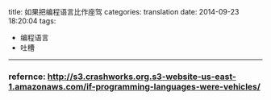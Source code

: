 title: 如果把编程语言比作座驾
categories: translation
date: 2014-09-23 18:20:04
tags:
- 编程语言
- 吐槽
---


<!-- more -->

### refernce: http://s3.crashworks.org.s3-website-us-east-1.amazonaws.com/if-programming-languages-were-vehicles/